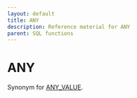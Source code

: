 ```yaml
---
layout: default
title: ANY
description: Reference material for ANY
parent: SQL functions
---
```


# ANY

Synonym for [ANY_VALUE](any_value.md).
